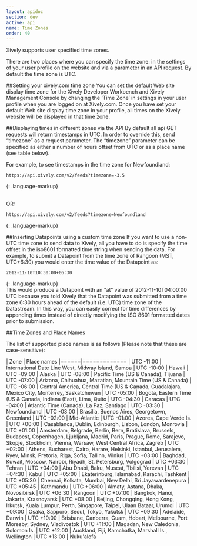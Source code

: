 ```yaml
---
layout: apidoc
section: dev
active: api
name: Time Zones
order: 40
---
```


Xively supports user specified time zones.

There are two places where you can specify the time zone: in the settings of your user profile on the website and via a parameter in an API request.
By default the time zone is UTC.

##Setting your xively.com time zone
You can set the default Web site display time zone for the Xively Developer Workbench and Xively Management Console by changing the ‘Time Zone’ in settings in your user profile when you are logged on at Xively.com. Once you have set your default Web site display time zone in your profile, all times on the Xively website will be displayed in that time zone.

##Displaying times in different zones via the API
By default all api GET requests will return timestamps in UTC. In order to override this, send “timezone” as a request parameter.
The “timezone” parameter can be specified as either a number of hours offset from UTC or as a place name (see table below).

For example, to see timestamps in the time zone for Newfoundland:

~~~
https://api.xively.com/v2/feeds?timezone=-3.5   
~~~
{: .language-markup}

<br>OR:

~~~
https://api.xively.com/v2/feeds?timezone=Newfoundland   
~~~
{: .language-markup}

##Inserting Datapoints using a custom time zone
If you want to use a non-UTC time zone to send data to Xively, all you have to do is specify the time offset in the iso8601 formatted time string when sending the data.
For example, to submit a Datapoint from the time zone of Rangoon (MST, UTC+6:30) you would enter the time value of the Datapoint as:

~~~
2012-11-10T10:30:00+06:30   
~~~
{: .language-markup}
<br>This would produce a Datapoint with an “at” value of 2012-11-10T04:00:00 UTC because you told Xively that the Datapoint was submitted from a time zone 6:30 hours ahead of the default (i.e. UTC) time zone of the Datastream. In this way, you can easily correct for time differences by appending times instead of directly modifying the ISO 8601 formatted dates prior to submission.





##Time Zones and Place Names

The list of supported place names is as follows (Please note that these are case-sensitive):

| Zone | Place names
|======|=============
| UTC -11:00 | International Date Line West, Midway Island, Samoa
| UTC -10:00 | Hawaii
| UTC -09:00 | Alaska
| UTC -08:00 | Pacific Time (US & Canada), Tijuana
| UTC -07:00 | Arizona, Chihuahua, Mazatlan, Mountain Time (US & Canada)
| UTC -06:00 | Central America, Central Time (US & Canada, Guadalajara, Mexico City, Monterrey, Saskatchewan
| UTC -05:00 | Bogota, Eastern Time (US & Canada, Indiana (East), Lima, Quito
| UTC -04:30 | Caracas
| UTC -04:00 | Atlantic Time (Canada), La Paz, Santiago
| UTC -03:30 | Newfoundland
| UTC -03:00 | Brasilia, Buenos Aires, Georgetown, Greenland
| UTC -02:00 | Mid-Atlantic
| UTC -01:00 | Azores, Cape Verde Is.
| UTC +00:00 | Casablanca, Dublin, Edinburgh, Lisbon, London, Monrovia
| UTC +01:00 | Amsterdam, Belgrade, Berlin, Bern, Bratislava, Brussels, Budapest, Copenhagen, Ljubljana, Madrid, Paris, Prague, Rome, Sarajevo, Skopje, Stockholm, Vienna, Warsaw, West Central Africa, Zagreb
| UTC +02:00 | Athens, Bucharest, Cairo, Harare, Helsinki, Istanbul, Jerusalem, Kyev, Minsk, Pretoria, Riga, Sofia, Tallinn, Vilnius
| UTC +03:00 | Baghdad, Kuwait, Moscow, Nairobi, Riyadh, St. Petersburg, Volgograd
| UTC +03:30 | Tehran
| UTC +04:00 | Abu Dhabi, Baku, Muscat, Tbilisi, Yerevan
| UTC +04:30 | Kabul
| UTC +05:00 | Ekaterinburg, Islamabad, Karachi, Tashkent
| UTC +05:30 | Chennai, Kolkata, Mumbai, New Delhi, Sri Jayawardenepura
| UTC +05:45 | Kathmandu
| UTC +06:00 | Almaty, Astana, Dhaka, Novosibirsk
| UTC +06:30 | Rangoon
| UTC +07:00 | Bangkok, Hanoi, Jakarta, Krasnoyarsk
| UTC +08:00 | Beijing, Chongqing, Hong Kong, Irkutsk, Kuala Lumpur, Perth, Singapore, Taipei, Ulaan Bataar, Urumqi
| UTC +09:00 | Osaka, Sapporo, Seoul, Tokyo, Yakutsk
| UTC +09:30 | Adelaide, Darwin
| UTC +10:00 | Brisbane, Canberra, Guam, Hobart, Melbourne, Port Moresby, Sydney, Vladivostok
| UTC +11:00 | Magadan, New Caledonia, Solomon Is.
| UTC +12:00 | Auckland, Fiji, Kamchatka, Marshall Is., Wellington
| UTC +13:00 | Nuku'alofa
